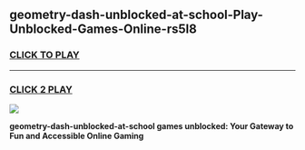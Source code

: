 
## geometry-dash-unblocked-at-school-Play-Unblocked-Games-Online-rs5l8
<h3>
<a href="https://premium76.site?title=geometry-dash-unblocked-at-school&ref=25A">CLICK TO PLAY</a></h3>
<hr>

<h3>
<a href="https://premium76.site?title=geometry-dash-unblocked-at-school&ref=25A">CLICK 2 PLAY</a>
  
</h3>

<a href="https://premium76.site?title=geometry-dash-unblocked-at-school&ref=25A"><img src="https://clearcache.store/games.png"></a>


**geometry-dash-unblocked-at-school games unblocked: Your Gateway to Fun and Accessible Online Gaming**
